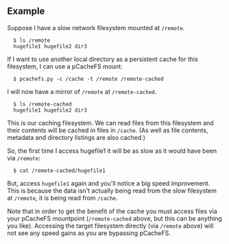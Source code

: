 ## Example ##
Suppose I have a slow network filesystem mounted at `/remote`.

```
  $ ls /remote
  hugefile1 hugefile2 dir3
```

If I want to use another local directory as a persistent cache for this filesystem, I can use a pCacheFS mount:

```
  $ pcachefs.py -c /cache -t /remote /remote-cached
```

I will now have a mirror of `/remote` at `/remote-cached`.

```
  $ ls /remote-cached
  hugefile1 hugefile2 dir3
```

This is our caching filesystem. We can read files from this filesystem and their contents will be cached in files in `/cache`. (As well as file contents, metadata and directory listings are also cached.)

So, the first time I access hugefile1 it will be as slow as it would have been via `/remote`:
```
  $ cat /remote-cached/hugefile1
```

But, access `hugefile1` again and you'll notice a big speed improvement. This is because the data isn't actually being read from the slow filesystem at `/remote`, it is being read from `/cache`.

Note that in order to get the benefit of the cache you must access files via your pCacheFS mountpoint (`/remote-cached` above, but this can be anything you like). Accessing the target filesystem directly (via `/remote` above) will not see any speed gains as you are bypassing pCacheFS.
